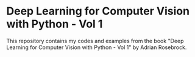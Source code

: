 # Deep Learning for Computer Vision with Python - Vol 1

This repository contains my codes and examples from the book "Deep Learning for Computer Vision with Python - Vol 1" by Adrian Rosebrock.
